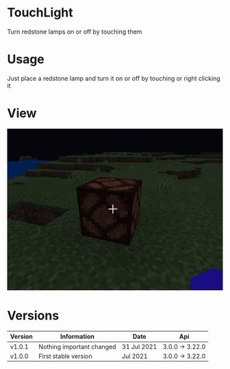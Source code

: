 # TouchLight
Turn redstone lamps on or off by touching them

# Usage
Just place a redstone lamp and turn it on or off by touching or right clicking it

# View
![Image](https://github.com/DAV33N/TouchLight/blob/master/view.gif)

# Versions
Version | Information | Date | Api
------- | ----------- | ---- | ---
v1.0.1 | Nothing important changed | 31 Jul 2021 | 3.0.0 -> 3.22.0
v1.0.0 | First stable version |  Jul 2021 | 3.0.0 -> 3.22.0
